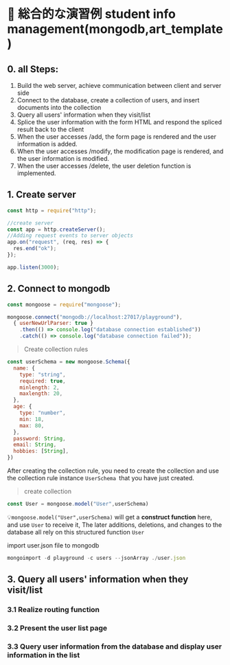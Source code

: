 # 🚀 総合的な演習例 student info management(mongodb,art_template)

## 0. all Steps:

1. Build the web server, achieve communication between client and server side
2. Connect to the database, create a collection of users, and insert documents into the collection
3. Query all users' information when they visit/list
4. Splice the user information with the form HTML and respond the spliced result back to the client
5. When the user accesses /add, the form page is rendered and the user information is added.
6. When the user accesses /modify, the modification page is rendered, and the user information is modified.
7. When the user accesses /delete, the user deletion function is implemented.

## 1. Create server

```js
const http = require("http");

//create server
const app = http.createServer();
//Adding request events to server objects
app.on("request", (req, res) => {
  res.end("ok");
});

app.listen(3000);
```

## 2. Connect to mongodb

```js
const mongoose = require("mongoose");

mongoose.connect("mongodb://localhost:27017/playground"),
  { userNewUrlParser: true }
    .then(() => console.log("database connection established"))
    .catch(() => console.log("database connection failed"));
```

>  Create collection rules

```js
const userSchema = new mongoose.Schema({
  name: {
    type: "string",
    required: true,
    minlength: 2,
    maxlength: 20,
  },
  age: {
    type: "number",
    min: 18,
    max: 80,
  },
  password: String,
  email: String,
  hobbies: [String],
})
```

After creating the collection rule, you need to create the collection and use the collection rule instance `UserSchema `that you have just created.

> create collection 

```js
const User = mongoose.model("User",userSchema)
```

💡`mongoose.model("User",userSchema)` will get a **construct function** here, and use `User` to receive it, The later additions, deletions, and changes to the database all rely on this structured function `User`

import user.json file to mongodb

```js
mongoimport -d playground -c users --jsonArray ./user.json
```

## 3. Query all users' information when they visit/list

### 3.1 Realize routing function

### 3.2 Present the user list page 

### 3.3 Query user information from the database and display user information in the list
